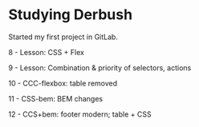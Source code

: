 # Studying Derbush
Started my first project in GitLab.

8 - Lesson: CSS + Flex

9 - Lesson: Combination & priority of selectors, actions

10 - CCC-flexbox: table removed

11 - CSS-bem: BEM changes

12 - CCS+bem: footer modern; table + CSS